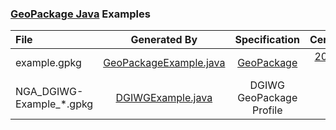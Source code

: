 ### [GeoPackage Java](https://github.com/ngageoint/geopackage-java) Examples

File | Generated By | Specification | Certification
:--- | :---: | :---: | :---:
example.gpkg | [GeoPackageExample.java](https://github.com/ngageoint/geopackage-java/blob/master/src/test/java/mil/nga/geopackage/GeoPackageExample.java) | [GeoPackage](https://www.geopackage.org/spec/) | [2022-03-11](https://www.ogc.org/resource/products/details/?pid=1731)
NGA_DGIWG-Example_*.gpkg | [DGIWGExample.java](https://github.com/ngageoint/geopackage-java/blob/develop/src/test/java/mil/nga/geopackage/dgiwg/DGIWGExample.java) | DGIWG GeoPackage Profile | 
